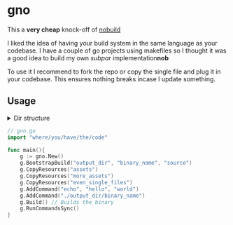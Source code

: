 # gno

This a **very cheap** knock-off of [nobuild](https://github.com/tsoding/nobuild)

I liked the idea of having your build system in the same language as your codebase.
I have a couple of go projects using makefiles so I thought it was a good idea to
build my own *subpar* implementation**nob**

To use it I recommend to fork the repo or copy the single file and plug it in your codebase.
This ensures nothing breaks incase I update something.

## Usage
<details>
<summary>
Dir structure
</summary>

```console
.
├── cmd
│   └── gno.go
│
└── Rest of your codebase..
```
</details>

```go
// gno.go
import "where/you/have/the/code"

func main(){
	g := gno.New()
	g.BootstrapBuild("output_dir", "binary_name", "source")
	g.CopyResources("assets")
	g.CopyResources("more_assets")
	g.CopyResources("even_single_files")
	g.AddCommand("echo", "hello", "world")
	g.AddCommand("./output_dir/binary_name")
	g.Build() // Builds the binary
	g.RunCommandsSync()
}
```
